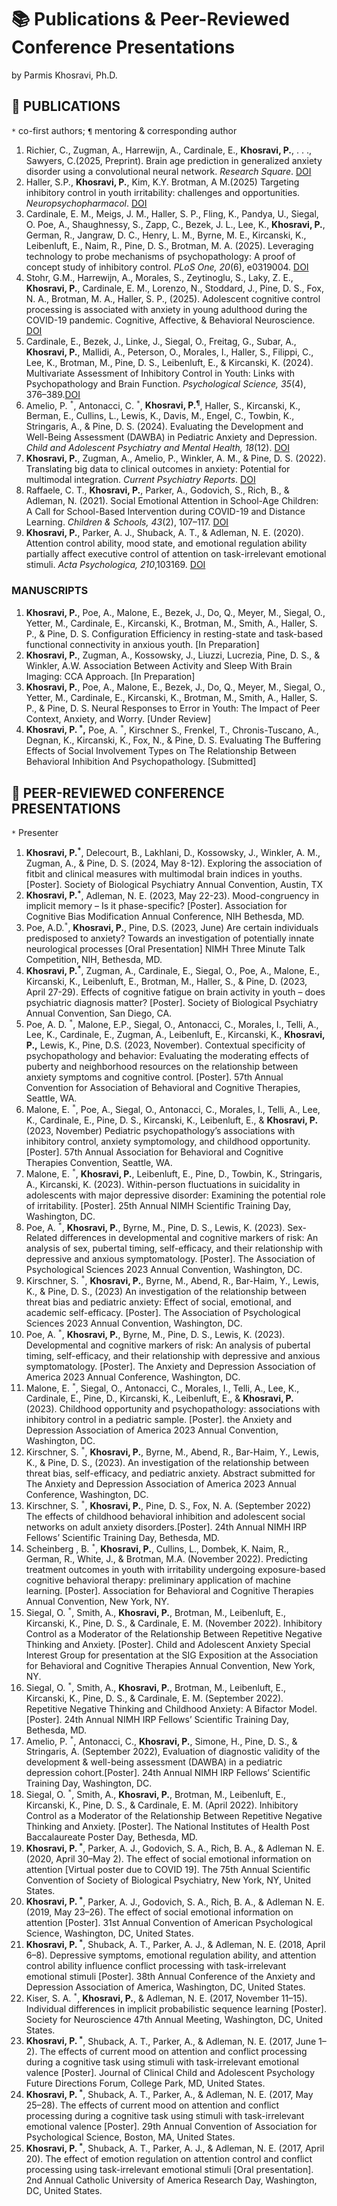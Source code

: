 # 📚 Publications & Peer-Reviewed Conference Presentations
by Parmis Khosravi, Ph.D.
   
## 📖 PUBLICATIONS		
`*` co-first authors; `¶` mentoring & corresponding author			
1.	Richier, C., Zugman, A., Harrewijn, A., Cardinale, E., **Khosravi, P.**, . . ., Sawyers, C.(2025, Preprint). Brain age prediction in generalized anxiety disorder using a convolutional neural network. _Research Square_. [DOI](https://doi.org/10.21203/rs.3.rs-6866544/v1)
2.	Haller, S.P., **Khosravi, P.**, Kim, K.Y. Brotman, A M.(2025) Targeting inhibitory control in youth irritability: challenges and opportunities. _Neuropsychopharmacol_. [DOI](https://doi.org/10.1038/s41386-025-02151-x)
3.	Cardinale, E. M., Meigs, J. M., Haller, S. P., Fling, K., Pandya, U., Siegal, O. Poe, A., Shaughnessy, S., Zapp, C.,  Bezek, J. L.,  Lee, K., **Khosravi, P.**, German, R.,  Jangraw, D. C.,  Henry, L. M., Byrne, M. E., Kircanski, K., Leibenluft, E.,  Naim, R., Pine, D. S., Brotman, M. A. (2025). Leveraging technology to probe mechanisms of psychopathology: A proof of concept study of inhibitory control. _PLoS One, 20_(6), e0319004. [DOI](https://doi.org/10.1371/journal.pone.0319004)
4.	Stohr, G.M., Harrewijn, A., Morales, S., Zeytinoglu, S., Laky, Z. E., **Khosravi, P.**, Cardinale, E. M., Lorenzo, N., Stoddard, J., Pine, D. S., Fox, N. A., Brotman, M. A., Haller, S. P., (2025). Adolescent cognitive control processing is associated with anxiety in young adulthood during the COVID-19 pandemic. Cognitive, Affective, & Behavioral Neuroscience. [DOI](https://doi.org/10.3758/s13415-025-01293-1)
5.	Cardinale, E., Bezek, J., Linke, J., Siegal, O., Freitag, G., Subar, A., **Khosravi, P.**, Mallidi, A., Peterson, O., Morales, I., Haller, S., Filippi, C., Lee, K., Brotman, M., Pine, D. S., Leibenluft, E., & Kircanski, K. (2024). Multivariate Assessment of Inhibitory Control in Youth: Links with Psychopathology and Brain Function. _Psychological Science, 35_(4), 376–389.[DOI](https://doi.org/10.1177/0956797624123157)
6.	Amelio, P. <sup>`*`</sup>, Antonacci, C. <sup>`*`</sup>, **Khosravi, P.<sup>`¶`</sup>**, Haller, S., Kircanski, K., Berman, E., Cullins, L., Lewis, K., Davis, M., Engel, C., Towbin, K., Stringaris, A., & Pine, D. S. (2024). Evaluating the Development and Well-Being Assessment (DAWBA) in Pediatric Anxiety and Depression. _Child and Adolescent Psychiatry and Mental Health, 18_(12). [DOI](https://doi.org/10.1186/s13034-023-00696-7)
7.	**Khosravi, P.**, Zugman, A., Amelio, P., Winkler, A. M., & Pine, D. S. (2022). Translating big data to clinical outcomes in anxiety: Potential for multimodal integration. _Current Psychiatry Reports_. [DOI](https://doi.org/10.1007/s11920-022-01385-6)
8.	Raffaele, C. T., **Khosravi, P.**, Parker, A., Godovich, S., Rich, B., & Adleman, N. (2021). Social Emotional Attention in School-Age Children: A Call for School-Based Intervention during COVID-19 and Distance Learning. _Children & Schools, 43_(2), 107–117. [DOI](https://doi.org/10.1093/cs/cdab010)
9.	**Khosravi, P.**, Parker, A. J., Shuback, A. T., & Adleman, N. E. (2020). Attention control ability, mood state, and emotional regulation ability partially affect executive control of attention on task-irrelevant emotional stimuli. _Acta Psychologica, 210_,103169. [DOI](https://doi.org/10.1016/j.actpsy.2020.103169)

### MANUSCRIPTS																
1.	**Khosravi, P.**, Poe, A., Malone, E., Bezek, J., Do, Q., Meyer, M., Siegal, O., Yetter, M., Cardinale, E., Kircanski, K., Brotman, M., Smith, A., Haller, S. P., & Pine, D. S. Configuration Efficiency in resting-state and task-based functional connectivity in anxious youth. [In Preparation]
2.	**Khosravi, P.**, Zugman, A., Kossowsky, J., Liuzzi, Lucrezia, Pine, D. S., & Winkler, A.W. Association Between Activity and Sleep With Brain Imaging: CCA Approach. [In Preparation]
3.	**Khosravi, P.**, Poe, A., Malone, E., Bezek, J., Do, Q., Meyer, M., Siegal, O., Yetter, M., Cardinale, E., Kircanski, K., Brotman, M., Smith, A., Haller, S. P., & Pine, D. S. Neural Responses to Error in Youth: The Impact of Peer Context, Anxiety, and Worry. [Under Review]
4.	**Khosravi, P. <sup>`*`</sup>,**  Poe, A. <sup>`*`</sup>, Kirschner S., Frenkel, T., Chronis-Tuscano, A., Degnan, K.,  Kircanski, K., Fox, N., & Pine, D. S. Evaluating The Buffering Effects of Social Involvement Types on The Relationship Between Behavioral Inhibition And Psychopathology. [Submitted]
   
## 🎤 PEER-REVIEWED CONFERENCE PRESENTATIONS 												
`*` Presenter

1.	**Khosravi, P.<sup>`*`</sup>**, Delecourt, B., Lakhlani, D., Kossowsky, J., Winkler, A. M., Zugman, A., & Pine, D. S. (2024, May 8-12). Exploring the association of fitbit and clinical measures with multimodal brain indices in youths. [Poster]. Society of Biological Psychiatry Annual Convention, Austin, TX
2.	**Khosravi, P.<sup>`*`</sup>**, Adleman, N. E. (2023, May 22-23). Mood-congruency in implicit memory – Is it phase-specific? [Poster]. Association for Cognitive Bias Modification Annual Conference, NIH Bethesda, MD.
3.	Poe, A.D.<sup>`*`</sup>, **Khosravi, P.**, Pine, D.S. (2023, June) Are certain individuals predisposed to anxiety? Towards an investigation of potentially innate neurological processes [Oral Presentation] NIMH Three Minute Talk Competition, NIH, Bethesda, MD.
4.	**Khosravi, P.<sup>`*`</sup>**, Zugman, A., Cardinale, E., Siegal, O., Poe, A., Malone, E., Kircanski, K., Leibenluft, E., Brotman, M., Haller, S., & Pine, D. (2023, April 27-29). Effects of cognitive fatigue on brain activity in youth – does psychiatric diagnosis matter? [Poster]. Society of Biological Psychiatry Annual Convention, San Diego, CA.
5.	Poe, A. D. <sup>`*`</sup>, Malone, E.P., Siegal, O., Antonacci, C., Morales, I., Telli, A., Lee, K., Cardinale, E., Zugman, A., Leibenluft, E., Kircanski, K., **Khosravi, P.,** Lewis, K., Pine, D.S. (2023, November). Contextual specificity of psychopathology and behavior: Evaluating the moderating effects of puberty and neighborhood resources on the relationship between anxiety symptoms and cognitive control. [Poster]. 57th Annual Convention for Association of Behavioral and Cognitive Therapies, Seattle, WA.
6.	Malone, E. <sup>`*`</sup>, Poe, A., Siegal, O., Antonacci, C., Morales, I., Telli, A., Lee, K., Cardinale, E., Pine, D. S., Kircanski, K., Leibenluft, E., & **Khosravi, P.**(2023, November) Pediatric psychopathology’s associations with inhibitory control, anxiety symptomology, and childhood opportunity. [Poster]. 57th Annual Association for Behavioral and Cognitive Therapies Convention, Seattle, WA.
7.	Malone, E. <sup>`*`</sup>, **Khosravi, P.**, Leibenluft, E., Pine, D., Towbin, K., Stringaris, A., Kircanski, K. (2023). Within-person fluctuations in suicidality in adolescents with major depressive disorder: Examining the potential role of irritability. [Poster]. 25th Annual NIMH Scientific Training Day, Washington, DC.
8.	Poe, A. <sup>`*`</sup>, **Khosravi, P.**, Byrne, M., Pine, D. S., Lewis, K. (2023). Sex-Related differences in developmental and cognitive markers of risk: An analysis of sex, pubertal timing, self-efficacy, and their relationship with depressive and anxious symptomatology. [Poster]. The Association of Psychological Sciences 2023 Annual Convention, Washington, DC.
9.	Kirschner, S. <sup>`*`</sup>, **Khosravi, P.**, Byrne, M., Abend, R., Bar-Haim, Y., Lewis, K., & Pine, D. S., (2023) An investigation of the relationship between threat bias and pediatric anxiety: Effect of social, emotional, and academic self-efficacy. [Poster]. The Association of Psychological Sciences 2023 Annual Convention, Washington, DC.
10.	Poe, A. <sup>`*`</sup>, **Khosravi, P.**, Byrne, M., Pine, D. S., Lewis, K. (2023). Developmental and cognitive markers of risk: An analysis of pubertal timing, self-efficacy, and their relationship with depressive and anxious symptomatology. [Poster]. The Anxiety and Depression Association of America 2023 Annual Conference, Washington, DC.
11.	Malone, E. <sup>`*`</sup>, Siegal, O., Antonacci, C., Morales, I., Telli, A., Lee, K., Cardinale, E., Pine, D., Kircanski, K., Leibenluft, E., & **Khosravi, P.** (2023). Childhood opportunity and psychopathology: associations with inhibitory control in a pediatric sample. [Poster]. the Anxiety and Depression Association of America 2023 Annual Convention, Washington, DC. 
12.	Kirschner, S. <sup>`*`</sup>, **Khosravi, P.**, Byrne, M., Abend, R., Bar-Haim, Y., Lewis, K., & Pine, D. S., (2023). An investigation of the relationship between threat bias, self-efficacy, and pediatric anxiety. Abstract submitted for The Anxiety and Depression Association of America 2023 Annual Conference, Washington, DC.
13.	Kirschner, S. <sup>`*`</sup>, **Khosravi, P.**, Pine, D. S., Fox, N. A. (September 2022) The effects of childhood behavioral inhibition and adolescent social networks on adult anxiety disorders.[Poster]. 24th Annual NIMH IRP Fellows’ Scientific Training Day, Bethesda, MD.
14.	Scheinberg , B. <sup>`*`</sup>, **Khosravi, P.**, Cullins, L., Dombek, K. Naim, R., German, R., White, J., & Brotman, M.A. (November 2022). Predicting treatment outcomes in youth with irritability undergoing exposure-based cognitive behavioral therapy: preliminary application of machine learning. [Poster]. Association for Behavioral and Cognitive Therapies Annual Convention, New York, NY.
15.	Siegal, O. <sup>`*`</sup>, Smith, A., **Khosravi, P.**, Brotman, M., Leibenluft, E., Kircanski, K., Pine, D. S., & Cardinale, E. M. (November 2022). Inhibitory Control as a Moderator of the Relationship Between Repetitive Negative Thinking and Anxiety. [Poster]. Child and Adolescent Anxiety Special Interest Group for presentation at the SIG Exposition at the Association for Behavioral and Cognitive Therapies Annual Convention, New York, NY.
16.	Siegal, O. <sup>`*`</sup>, Smith, A., **Khosravi, P.**, Brotman, M., Leibenluft, E., Kircanski, K., Pine, D. S., & Cardinale, E. M. (September 2022). Repetitive Negative Thinking and Childhood Anxiety: A Bifactor Model. [Poster]. 24th Annual NIMH IRP Fellows’ Scientific Training Day, Bethesda, MD.
17.	Amelio, P. <sup>`*`</sup>, Antonacci, C., **Khosravi, P.**, Simone, H., Pine, D. S., & Stringaris, A. (September 2022), Evaluation of diagnostic validity of the development & well-being assessment (DAWBA) in a pediatric depression cohort.[Poster]. 24th Annual NIMH IRP Fellows’ Scientific Training Day, Washington, DC.
18.	Siegal, O. <sup>`*`</sup>, Smith, A., **Khosravi, P.**, Brotman, M., Leibenluft, E., Kircanski, K., Pine, D. S., & Cardinale, E. M. (April 2022). Inhibitory Control as a Moderator of the Relationship Between Repetitive Negative Thinking and Anxiety. [Poster]. The National Institutes of Health Post Baccalaureate Poster Day, Bethesda, MD. 
19.	**Khosravi, P. <sup>`*`</sup>**, Parker, A. J., Godovich, S. A., Rich, B. A., & Adleman N. E. (2020, April 30–May 2). The effect of social emotional information on attention [Virtual poster due to COVID 19]. The 75th Annual Scientific Convention of Society of Biological Psychiatry, New York, NY, United States. 
20.	**Khosravi, P. <sup>`*`</sup>**, Parker, A. J., Godovich, S. A., Rich, B. A., & Adleman N. E. (2019, May 23–26). The effect of social emotional information on attention [Poster]. 31st Annual Convention of American Psychological Science, Washington, DC, United States.
21.	**Khosravi, P. <sup>`*`</sup>**, Shuback, A. T., Parker, A. J., & Adleman, N. E. (2018, April 6–8). Depressive symptoms, emotional regulation ability, and attention control ability influence conflict processing with task-irrelevant emotional stimuli [Poster]. 38th Annual Conference of the Anxiety and Depression Association of America, Washington, DC, United States.
22.	Kiser, S. A. <sup>`*`</sup>, **Khosravi, P.**, & Adleman, N. E. (2017, November 11–15). Individual differences in implicit probabilistic sequence learning [Poster]. Society for Neuroscience 47th Annual Meeting, Washington, DC, United States.
23.	**Khosravi, P. <sup>`*`</sup>**, Shuback, A. T., Parker, A., & Adleman, N. E. (2017, June 1–2). The effects of current mood on attention and conflict processing during a cognitive task using stimuli with task-irrelevant emotional valence [Poster]. Journal of Clinical Child and Adolescent Psychology Future Directions Forum, College Park, MD, United States.
24.	**Khosravi, P. <sup>`*`</sup>**, Shuback, A. T., Parker, A., & Adleman, N. E. (2017, May 25–28). The effects of current mood on attention and conflict processing during a cognitive task using stimuli with task-irrelevant emotional valence [Poster]. 29th Annual Convention of Association for Psychological Science, Boston, MA, United States.
25.	**Khosravi, P. <sup>`*`</sup>**, Shuback, A. T., Parker, A. J., & Adleman, N. E. (2017, April 20). The effect of emotion regulation on attention control and conflict processing using task-irrelevant emotional stimuli [Oral presentation]. 2nd Annual Catholic University of America Research Day, Washington, DC, United States.
